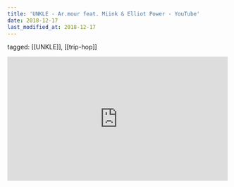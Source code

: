 ```yaml
---
title: 'UNKLE - Ar.mour feat. Miink & Elliot Power - YouTube'
date: 2018-12-17
last_modified_at: 2018-12-17
---
```

tagged: [[UNKLE]], [[trip-hop]]
<iframe allow="accelerometer; autoplay; clipboard-write; encrypted-media; gyroscope; picture-in-picture" allowfullscreen="" frameborder="0" height="281" id="youtube_iframe" src="https://www.youtube.com/embed/JursSCziB38?feature=oembed&amp;enablejsapi=1&amp;origin=https://safe.txmblr.com&amp;wmode=opaque" width="500"></iframe>
